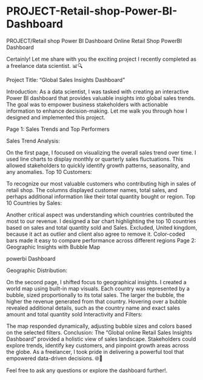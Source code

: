 # PROJECT-Retail-shop-Power-BI-Dashboard
PROJECT/Retail shop Power BI Dashboard
Online Retail Shop PowerBI Dashboard


Certainly! Let me share with you the exciting project I recently completed as a freelance data scientist. 📊🔍

Project Title: “Global Sales Insights Dashboard”

Introduction: As a data scientist, I was tasked with creating an interactive Power BI dashboard that provides valuable insights into global sales trends. The goal was to empower business stakeholders with actionable information to enhance decision-making. Let me walk you through how I designed and implemented this project.

Page 1: Sales Trends and Top Performers


Sales Trend Analysis:

On the first page, I focused on visualizing the overall sales trend over time. I used line charts to display monthly or quarterly sales fluctuations. This allowed stakeholders to quickly identify growth patterns, seasonality, and any anomalies.
Top 10 Customers:

To recognize our most valuable customers who contributing high in sales of retail shop.
The columns displayed customer names, total sales, and perhaps additional information like their total quantity bought or region.
Top 10 Countries by Sales:

Another critical aspect was understanding which countries contributed the most to our revenue. I designed a bar chart highlighting the top 10 countries based on sales and total quantity sold and Sales.
Excluded, United kingdom, because it act as outlier and client also agree to remove it. 
Color-coded bars made it easy to compare performance across different regions
Page 2: Geographic Insights with Bubble Map

powerbi Dashboard


Geographic Distribution:

On the second page, I shifted focus to geographical insights. I created a world map using built-in map visuals.
Each country was represented by a bubble, sized proportionally to its total sales. The larger the bubble, the higher the revenue generated from that country.
Hovering over a bubble revealed additional details, such as the country name and exact sales amount and total quantity sold
Interactivity and Filters:

The map responded dynamically, adjusting bubble sizes and colors based on the selected filters.
Conclusion: The “Global online Retail Sales Insights Dashboard” provided a holistic view of sales landscape. Stakeholders could explore trends, identify key customers, and pinpoint growth areas across the globe. As a freelancer, I took pride in delivering a powerful tool that empowered data-driven decisions. 🌐💼

Feel free to ask any questions or explore the dashboard further!. 
